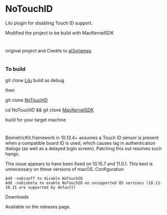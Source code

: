 # NoTouchID
Lilu plugin for disabling Touch ID support.

Modified the project to be build with MacKernelSDK
#

###
original project and Credits to [al3xtjames]( https://github.com/al3xtjames/NoTouchID)
#
### To build
git clone [Lilu](https://github.com/acidenthera/Lilu)
build as debug

then

git clone [NoTouchID](https://github.com/AcoUk/NoTouchID)

cd NoTouchID && git clone [MacKernelSDK](https://github.com/acidenthera/MacKernelSDK)

build for your target machine
#
BiometricKit.framework in 10.13.4+ assumes a Touch ID sensor is present when a compatible board ID is used, which causes lag in authentication dialogs (as well as a delayed login screen). Patching this out resolves such hangs.

This issue appears to have been fixed on 10.15.7 and 11.0.1. This kext is unnecessary on these versions of macOS.
Configuration

    Add -nobiooff to disable NoTouchID
    Add -nobiobeta to enable NoTouchID on unsupported OS versions (10.13-10.15 are supported by default)

Downloads

Available on the releases page.
